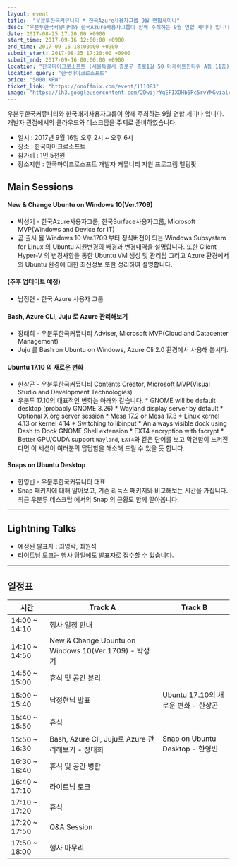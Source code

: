 ```yaml
---
layout: event
title:  "우분투한국커뮤니티 * 한국Azure사용자그룹 9월 연합세미나"
desc: "우분투한국커뮤니티와 한국Azure사용자그룹이 함께 주최하는 9월 연합 세미나 입니다. 개발자 관점에서의 클라우드와 데스크탑을 주제로 준비하였습니다."
date: 2017-08-25 17:20:00 +0900
start_time: 2017-09-16 12:00:00 +0900
end_time: 2017-09-16 18:00:00 +0900
submit_start: 2017-08-25 17:20:00 +0900
submit_end: 2017-09-16 00:00:00 +0900
location: "한국마이크로소프트 (서울특별시 종로구 종로1길 50 더케이트윈타워 A동 11층)"
location_query: "한국마이크로소프트"
price: "5000 KRW"
ticket_link: "https://onoffmix.com/event/111083"
image: "https://lh3.googleusercontent.com/2DwijrYqEFIXOHb6Pc5rvYMGvialc_COnuflbwao9JH3qySYbb2uVVofodGTlHZuk96bo88NlAd-KVgjoI892ScYxCg7pTZi8bzdg5i_FFnYJ5IANf6_Y5vGh0fknzmZHg2Kf2r2hg=s1000-no"
---
```


우분투한국커뮤니티와 한국애저사용자그룹이 함께 주최하는 9월 연합 세미나 입니다.  
개발자 관점에서의 클라우드와 데스크탑을 주제로 준비하였습니다.

- 일시 : 2017년 9월 16일 오후 2시 ~ 오후 6시
- 장소 : 한국마이크로소프트
- 참가비 : 1인 5천원
- 장소지원 : 한국마이크로소프트 개발자 커뮤니티 지원 프로그램 멜팅팟

## Main Sessions

#### New & Change Ubuntu on Windows 10(Ver.1709)
- 박성기 - 한국Azure사용자그룹, 한국Surface사용자그룹, Microsoft MVP(Windows and Device for IT)
- 곧 출시 될 Windows 10 Ver.1709 부터 정식버전이 되는 Windows Subsystem for Linux 의 Ubuntu 지원변경의 배경과 변경내역을 설명합니다. 또한 Client Hyper-V 의 변경사항을 통한 Ubuntu VM 생성 및 관리팁 그리고 Azure 환경에서의 Ubuntu 환경에 대한 최신정보 또한 정리하여 설명합니다.

#### (추후 업데이트 예정)
- 남정현 - 한국 Azure 사용자 그룹

#### Bash, Azure CLI, Juju 로 Azure 관리해보기
- 장태희 - 우분투한국커뮤니티 Adviser, Microsoft MVP(Cloud and Datacenter Management)
- Juju 를 Bash on Ubuntu on Windows, Azure Cli 2.0 환경에서 사용해 봅시다.

#### Ubuntu 17.10 의 새로운 변화
- 한상곤 - 우분투한국커뮤니티 Contents Creator, Microsoft MVP(Visual Studio and Development Technologies)
- 우분투 17.10의 대표적인 변화는 아래와 같습니다. * GNOME will be default desktop (probably GNOME 3.26) * Wayland display server by default * Optional X.org server session * Mesa 17.2 or Mesa 17.3 * Linux kernel 4.13 or kernel 4.14 * Switching to libinput * An always visible dock using Dash to Dock GNOME Shell extension * EXT4 encryption with fscrypt * Better GPU/CUDA support `Wayland`, `EXT4`와 같은 단어를 보고 막연함이 느껴진다면 이 세션이 여러분의 답답함을 해소해 드릴 수 있을 듯 합니다.

#### Snaps on Ubuntu Desktop
- 한영빈 - 우분투한국커뮤니티 대표
- Snap 패키지에 대해 알아보고, 기존 리눅스 패키지와 비교해보는 시간을 가집니다. 최근 우분투 데스크탑 에서의 Snap 의 근황도 함께 알아봅니다.

---

## Lightning Talks

- 예정된 발표자 : 최영락, 최원석
- 라이트닝 토크는 행사 당일에도 발표자로 접수할 수 있습니다.

---

## 일정표

시간 | Track A | Track B
--- | --- | ---
14:00 ~ 14:10 | 행사 일정 안내
14:10 ~ 14:50 | New & Change Ubuntu on Windows 10(Ver.1709) - 박성기
14:50 ~ 15:00	| 휴식 및 공간 분리
15:00 ~ 15:40	| 남정현님 발표	| Ubuntu 17.10의 새로운 변화 - 한상곤
15:40 ~ 15:50	| 휴식
15:50 ~ 16:30	| Bash, Azure Cli, Juju로 Azure 관리해보기 - 장태희	| Snap on Ubuntu Desktop - 한영빈
16:30 ~ 16:40	| 휴식 및 공간 병합
16:40 ~ 17:10	| 라이트닝 토크
17:10 ~ 17:20	| 휴식
17:20 ~ 17:50	| Q&A Session
17:50 ~ 18:00	| 행사 마무리
